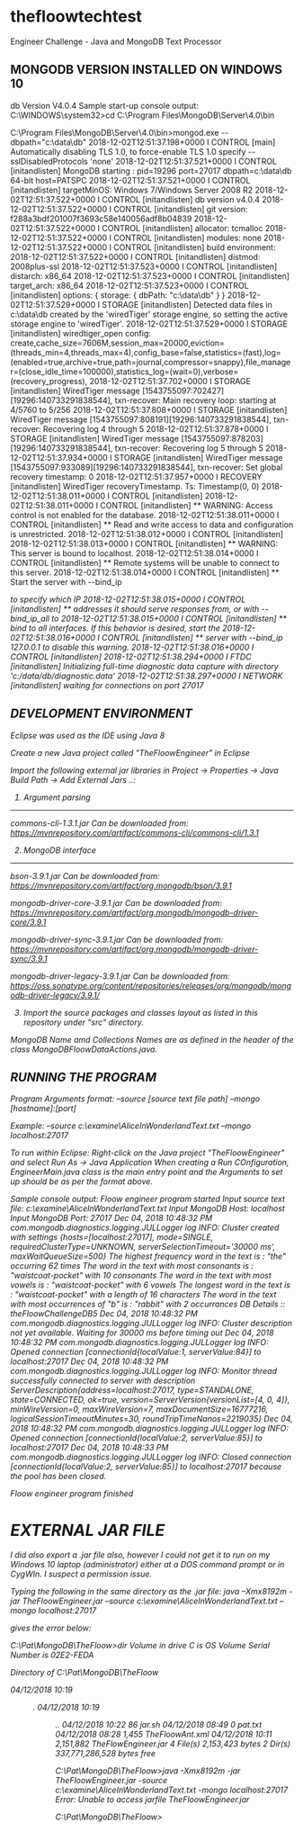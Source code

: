 # thefloowtechtest
Engineer Challenge - Java and MongoDB Text Processor

MONGODB VERSION INSTALLED ON WINDOWS 10
---------------------------------------
db Version V4.0.4
Sample start-up console output:
C:\WINDOWS\system32>cd C:\Program Files\MongoDB\Server\4.0\bin

C:\Program Files\MongoDB\Server\4.0\bin>mongod.exe --dbpath="c:\data\db"
2018-12-02T12:51:37.198+0000 I CONTROL  [main] Automatically disabling TLS 1.0, to force-enable TLS 1.0 specify --sslDisabledProtocols 'none'
2018-12-02T12:51:37.521+0000 I CONTROL  [initandlisten] MongoDB starting : pid=19296 port=27017 dbpath=c:\data\db 64-bit host=PATSPC
2018-12-02T12:51:37.521+0000 I CONTROL  [initandlisten] targetMinOS: Windows 7/Windows Server 2008 R2
2018-12-02T12:51:37.522+0000 I CONTROL  [initandlisten] db version v4.0.4
2018-12-02T12:51:37.522+0000 I CONTROL  [initandlisten] git version: f288a3bdf201007f3693c58e140056adf8b04839
2018-12-02T12:51:37.522+0000 I CONTROL  [initandlisten] allocator: tcmalloc
2018-12-02T12:51:37.522+0000 I CONTROL  [initandlisten] modules: none
2018-12-02T12:51:37.522+0000 I CONTROL  [initandlisten] build environment:
2018-12-02T12:51:37.522+0000 I CONTROL  [initandlisten]     distmod: 2008plus-ssl
2018-12-02T12:51:37.523+0000 I CONTROL  [initandlisten]     distarch: x86_64
2018-12-02T12:51:37.523+0000 I CONTROL  [initandlisten]     target_arch: x86_64
2018-12-02T12:51:37.523+0000 I CONTROL  [initandlisten] options: { storage: { dbPath: "c:\data\db" } }
2018-12-02T12:51:37.529+0000 I STORAGE  [initandlisten] Detected data files in c:\data\db created by the 'wiredTiger' storage engine, so setting the active storage engine to 'wiredTiger'.
2018-12-02T12:51:37.529+0000 I STORAGE  [initandlisten] wiredtiger_open config: create,cache_size=7606M,session_max=20000,eviction=(threads_min=4,threads_max=4),config_base=false,statistics=(fast),log=(enabled=true,archive=true,path=journal,compressor=snappy),file_manager=(close_idle_time=100000),statistics_log=(wait=0),verbose=(recovery_progress),
2018-12-02T12:51:37.702+0000 I STORAGE  [initandlisten] WiredTiger message [1543755097:702427][19296:140733291838544], txn-recover: Main recovery loop: starting at 4/5760 to 5/256
2018-12-02T12:51:37.808+0000 I STORAGE  [initandlisten] WiredTiger message [1543755097:808191][19296:140733291838544], txn-recover: Recovering log 4 through 5
2018-12-02T12:51:37.878+0000 I STORAGE  [initandlisten] WiredTiger message [1543755097:878203][19296:140733291838544], txn-recover: Recovering log 5 through 5
2018-12-02T12:51:37.934+0000 I STORAGE  [initandlisten] WiredTiger message [1543755097:933089][19296:140733291838544], txn-recover: Set global recovery timestamp: 0
2018-12-02T12:51:37.957+0000 I RECOVERY [initandlisten] WiredTiger recoveryTimestamp. Ts: Timestamp(0, 0)
2018-12-02T12:51:38.011+0000 I CONTROL  [initandlisten]
2018-12-02T12:51:38.011+0000 I CONTROL  [initandlisten] ** WARNING: Access control is not enabled for the database.
2018-12-02T12:51:38.011+0000 I CONTROL  [initandlisten] **          Read and write access to data and configuration is unrestricted.
2018-12-02T12:51:38.012+0000 I CONTROL  [initandlisten]
2018-12-02T12:51:38.013+0000 I CONTROL  [initandlisten] ** WARNING: This server is bound to localhost.
2018-12-02T12:51:38.014+0000 I CONTROL  [initandlisten] **          Remote systems will be unable to connect to this server.
2018-12-02T12:51:38.014+0000 I CONTROL  [initandlisten] **          Start the server with --bind_ip <address> to specify which IP
2018-12-02T12:51:38.015+0000 I CONTROL  [initandlisten] **          addresses it should serve responses from, or with --bind_ip_all to
2018-12-02T12:51:38.015+0000 I CONTROL  [initandlisten] **          bind to all interfaces. If this behavior is desired, start the
2018-12-02T12:51:38.016+0000 I CONTROL  [initandlisten] **          server with --bind_ip 127.0.0.1 to disable this warning.
2018-12-02T12:51:38.016+0000 I CONTROL  [initandlisten]
2018-12-02T12:51:38.294+0000 I FTDC     [initandlisten] Initializing full-time diagnostic data capture with directory 'c:/data/db/diagnostic.data'
2018-12-02T12:51:38.297+0000 I NETWORK  [initandlisten] waiting for connections on port 27017


DEVELOPMENT ENVIRONMENT
-----------------------

Eclipse was used as the IDE using Java 8

Create a new Java project called "TheFloowEngineer" in Eclipse

Import the following external jar libraries in Project -> Properties -> Java Build Path -> Add External Jars ..:

1. Argument parsing
-------------------
commons-cli-1.3.1.jar
Can be downloaded from:
https://mvnrepository.com/artifact/commons-cli/commons-cli/1.3.1

2. MongoDB interface
--------------------
bson-3.9.1.jar
Can be downloaded from:
https://mvnrepository.com/artifact/org.mongodb/bson/3.9.1

mongodb-driver-core-3.9.1.jar
Can be downloaded from:
https://mvnrepository.com/artifact/org.mongodb/mongodb-driver-core/3.9.1

mongodb-driver-sync-3.9.1.jar
Can be downloaded from:
https://mvnrepository.com/artifact/org.mongodb/mongodb-driver-sync/3.9.1

mongodb-driver-legacy-3.9.1.jar
Can be downloaded from:
https://oss.sonatype.org/content/repositories/releases/org/mongodb/mongodb-driver-legacy/3.9.1/


3. Import  the source packages and classes layout as listed in this repository under "src" directory.

MongoDB Name amd Collections Names are as defined in the header of the class MongoDBFloowDataActions.java.



RUNNING THE PROGRAM
-------------------

Program Arguments format:
–source [source text file path] –mongo [hostname]:[port]

Example:
–source c:\examine\AliceInWonderlandText.txt –mongo localhost:27017

To run within Eclipse:
Right-click on the Java project "TheFloowEngineer" and select Run As -> Java Application
When creating a Run COnfiguration, EngineerMain.java class is the main entry point and the Arguments to set up should be as per the format above.

Sample console output:
Floow engineer program started
Input source text file: c:\examine\AliceInWonderlandText.txt
Input MongoDB Host: localhost
Input MongoDB Port: 27017
Dec 04, 2018 10:48:32 PM com.mongodb.diagnostics.logging.JULLogger log
INFO: Cluster created with settings {hosts=[localhost:27017], mode=SINGLE, requiredClusterType=UNKNOWN, serverSelectionTimeout='30000 ms', maxWaitQueueSize=500}
The highest frequency word in the text is : "the" occurring 62 times
The word in the text with most consonants is : "waistcoat-pocket" with 10 consonants
The word in the text with most vowels is : "waistcoat-pocket" with 6 vowels
The longest word in the text is : "waistcoat-pocket" with a length of 16 characters
The word in the text with most occurrences of "b" is : "rabbit" with 2 occurrances
DB Details :: theFloowChallengeDB5
Dec 04, 2018 10:48:32 PM com.mongodb.diagnostics.logging.JULLogger log
INFO: Cluster description not yet available. Waiting for 30000 ms before timing out
Dec 04, 2018 10:48:32 PM com.mongodb.diagnostics.logging.JULLogger log
INFO: Opened connection [connectionId{localValue:1, serverValue:84}] to localhost:27017
Dec 04, 2018 10:48:32 PM com.mongodb.diagnostics.logging.JULLogger log
INFO: Monitor thread successfully connected to server with description ServerDescription{address=localhost:27017, type=STANDALONE, state=CONNECTED, ok=true, version=ServerVersion{versionList=[4, 0, 4]}, minWireVersion=0, maxWireVersion=7, maxDocumentSize=16777216, logicalSessionTimeoutMinutes=30, roundTripTimeNanos=2219035}
Dec 04, 2018 10:48:32 PM com.mongodb.diagnostics.logging.JULLogger log
INFO: Opened connection [connectionId{localValue:2, serverValue:85}] to localhost:27017
Dec 04, 2018 10:48:33 PM com.mongodb.diagnostics.logging.JULLogger log
INFO: Closed connection [connectionId{localValue:2, serverValue:85}] to localhost:27017 because the pool has been closed.

Floow engineer program finished



EXTERNAL JAR FILE
=================

I did also export a .jar file also, however I could not get it to run on my Windows 10 laptop (administrator) either at a DOS command prompt or in CygWIn.
I suspect a permission issue.

Typing the following in the same directory as the .jar file:
java –Xmx8192m -jar TheFloowEngineer.jar –source c:\examine\AliceInWonderlandText.txt –mongo localhost:27017

gives the error below:

C:\Pat\MongoDB\TheFloow>dir
 Volume in drive C is OS
 Volume Serial Number is 02E2-FEDA

 Directory of C:\Pat\MongoDB\TheFloow

04/12/2018  10:19    <DIR>          .
04/12/2018  10:19    <DIR>          ..
04/12/2018  10:22                86 jar.sh
04/12/2018  08:49                 0 pat.txt
04/12/2018  08:28             1,455 TheFloowAnt.xml
04/12/2018  10:11         2,151,882 TheFlowEngineer.jar
               4 File(s)      2,153,423 bytes
               2 Dir(s)  337,771,286,528 bytes free

C:\Pat\MongoDB\TheFloow>java -Xmx8192m -jar TheFloowEngineer.jar -source c:\examine\AliceInWonderlandText.txt -mongo localhost:27017
Error: Unable to access jarfile TheFloowEngineer.jar

C:\Pat\MongoDB\TheFloow>



